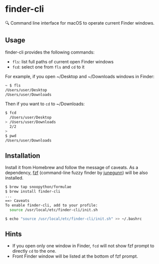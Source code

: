 # finder-cli
:mag: Command line interface for macOS to operate current Finder windows.

## Usage

finder-cli provides the following commands:

+ `fls`: list full paths of current open Finder windows
+ `fcd`: select one from `fls` and `cd` to it

For example, if you open ~/Desktop and ~/Downloads windows in Finder:

```bash
~ $ fls
/Users/user/Desktop
/Users/user/Downloads
```

Then if you want to `cd` to ~/Downloads:

```bash
$ fcd
  /Users/user/Desktop
> /Users/user/Downloads
  2/2
>
$ pwd
/Users/user/Downloads
```

## Installation

Install it from Homebrew and follow the message of caveats.
As a dependency, [fzf][fzf] (command-line fuzzy finder by [junegunn][junegunn]) will be also installed.

```bash
$ brew tap snoopython/formulae
$ brew install finder-cli
...
==> Caveats
To enable finder-cli, add to your profile:
  source /usr/local/etc/finder-cli/init.sh

$ echo "source /usr/local/etc/finder-cli/init.sh" >> ~/.bashrc
```

## Hints

+ If you open only one window in Finder, `fcd` will not show fzf prompt to directly `cd` to the one.
+ Front Finder window will be listed at the bottom of fzf prompt.

[fzf]: https://github.com/junegunn/fzf
[junegunn]: https://github.com/junegunn